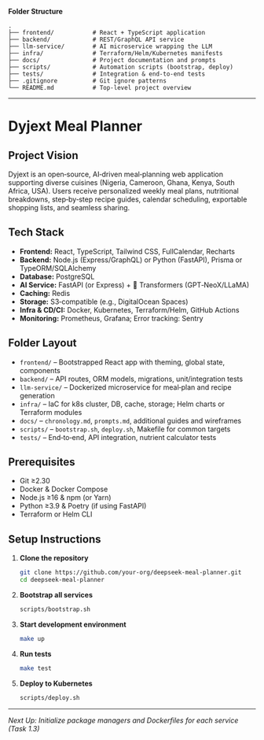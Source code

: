 **Folder Structure**

```
.
├── frontend/           # React + TypeScript application
├── backend/            # REST/GraphQL API service
├── llm-service/        # AI microservice wrapping the LLM
├── infra/              # Terraform/Helm/Kubernetes manifests
├── docs/               # Project documentation and prompts
├── scripts/            # Automation scripts (bootstrap, deploy)
├── tests/              # Integration & end-to-end tests
├── .gitignore          # Git ignore patterns
└── README.md           # Top‑level project overview
```

---

# Dyjext Meal Planner

## Project Vision

Dyjext is an open‑source, AI‑driven meal‑planning web application supporting diverse cuisines (Nigeria, Cameroon, Ghana, Kenya, South Africa, USA). Users receive personalized weekly meal plans, nutritional breakdowns, step‑by‑step recipe guides, calendar scheduling, exportable shopping lists, and seamless sharing.

## Tech Stack

* **Frontend:** React, TypeScript, Tailwind CSS, FullCalendar, Recharts
* **Backend:** Node.js (Express/GraphQL) or Python (FastAPI), Prisma or TypeORM/SQLAlchemy
* **Database:** PostgreSQL
* **AI Service:** FastAPI (or Express) + 🤗 Transformers (GPT‑NeoX/LLaMA)
* **Caching:** Redis
* **Storage:** S3‑compatible (e.g., DigitalOcean Spaces)
* **Infra & CD/CI:** Docker, Kubernetes, Terraform/Helm, GitHub Actions
* **Monitoring:** Prometheus, Grafana; Error tracking: Sentry

## Folder Layout

* `frontend/` – Bootstrapped React app with theming, global state, components
* `backend/` – API routes, ORM models, migrations, unit/integration tests
* `llm-service/` – Dockerized microservice for meal‑plan and recipe generation
* `infra/` – IaC for k8s cluster, DB, cache, storage; Helm charts or Terraform modules
* `docs/` – `chronology.md`, `prompts.md`, additional guides and wireframes
* `scripts/` – `bootstrap.sh`, `deploy.sh`, Makefile for common targets
* `tests/` – End‑to‑end, API integration, nutrient calculator tests

## Prerequisites

* Git ≥2.30
* Docker & Docker Compose
* Node.js ≥16 & npm (or Yarn)
* Python ≥3.9 & Poetry (if using FastAPI)
* Terraform or Helm CLI

## Setup Instructions

1. **Clone the repository**

   ```bash
   git clone https://github.com/your-org/deepseek-meal-planner.git
   cd deepseek-meal-planner
   ```
2. **Bootstrap all services**

   ```bash
   scripts/bootstrap.sh
   ```
3. **Start development environment**

   ```bash
   make up
   ```
4. **Run tests**

   ```bash
   make test
   ```
5. **Deploy to Kubernetes**

   ```bash
   scripts/deploy.sh
   ```

---

*Next Up: Initialize package managers and Dockerfiles for each service (Task 1.3)*

